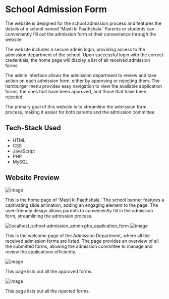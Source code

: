 
# School Admission Form

The website is designed for the school admission process and features the details of a school named 'Masti ki Paathshala.' Parents or students can conveniently fill out the admission form at their convenience through the website.

The website includes a secure admin login, providing access to the admission department of the school. Upon successful login with the correct credentials, the home page will display a list of all received admission forms.

The admin interface allows the admission department to review and take action on each admission form, either by approving or rejecting them. The hamburger menu provides easy navigation to view the available application forms, the ones that have been approved, and those that have been rejected.

The primary goal of this website is to streamline the admission form process, making it easier for both parents and the admission committee.

## Tech-Stack Used
- HTML
- CSS
- JavaScript
- PHP
- MySQL

## Website Preview
![image](https://github.com/Akshit-02/School-admission-form/assets/101332366/61ed9873-6edb-4777-985f-416eab45eb97)

This is the home page of 'Masti ki Paathshala.' The school banner features a captivating slide animation, adding an engaging element to the page. The user-friendly design allows parents to conveniently fill in the admission form, streamlining the admission process.

![localhost_school-admission_admin php_application_form](https://github.com/Akshit-02/School-admission-form/assets/101332366/cf569228-0578-4071-9c00-ef80b628ee11)
![image](https://github.com/Akshit-02/School-admission-form/assets/101332366/b6e1c51a-39a7-40ec-a6b0-fc667b51cb23)

This is the welcome page of the Admission Department, where all the received admission forms are listed. The page provides an overview of all the submitted forms, allowing the admission committee to manage and review the applications efficiently.

![image](https://github.com/Akshit-02/School-admission-form/assets/101332366/c4f238da-c06e-484e-8ae0-5e26a04dbf4d)

This page lists out all the approved forms.

![image](https://github.com/Akshit-02/School-admission-form/assets/101332366/9b94f381-e2ea-4746-8855-7b9c1f40b663)

This page lists out all the rejected forms.
